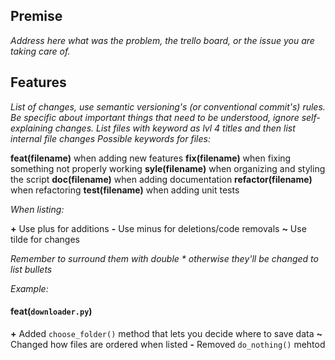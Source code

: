 ## Premise
_Address here what was the problem, the trello board, or the issue you are taking care of._

## Features
_List of changes, use semantic versioning's (or conventional commit's) rules. Be specific about important things that need to be understood, ignore self-explaining changes._
_List files with keyword as lvl 4 titles and then list internal file changes
Possible keywords for files:_

**feat(filename)** when adding new features
**fix(filename)** when fixing something not properly working
**syle(filename)** when organizing and styling the script
**doc(filename)** when adding documentation
**refactor(filename)** when refactoring
**test(filename)** when adding unit tests

_When listing:_

**+** Use plus for additions
**-** Use minus for deletions/code removals
**~** Use tilde for changes

_Remember to surround them with double * otherwise they'll be changed to list bullets_

_Example:_

#### feat(`downloader.py`)
**+** Added `choose_folder()` method that lets you decide where to save data
**~** Changed how files are ordered when listed
**-** Removed `do_nothing()` mehtod